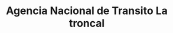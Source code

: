 ---
title: "Agencia Nacional de Transito La troncal"
url: /la-troncal/agencia-nacional-de-transito-la-troncal/
shop: Autowerkstatt
---